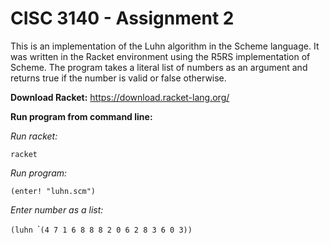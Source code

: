 # CISC 3140 - Assignment 2

This is an implementation of the Luhn algorithm in the Scheme language. It was written in the Racket environment using the R5RS implementation of Scheme.  The program takes a literal list of numbers as an argument and returns true if the number is valid or false otherwise.


**Download Racket:**
https://download.racket-lang.org/

**Run program from command line:**

*Run racket:*

`racket`


*Run program:*

`(enter! "luhn.scm")`


*Enter number as a list:*

`(luhn `\``(4 7 1 6 8 8 8 2 0 6 2 8 3 6 0 3))`
